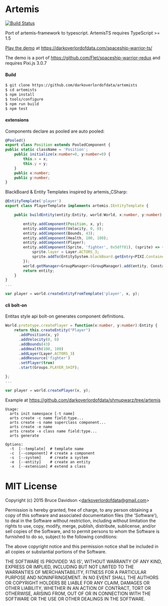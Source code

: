 # Artemis
[![Build Status](https://travis-ci.org/darkoverlordofdata/artemists.svg?branch=master)](https://travis-ci.org/darkoverlordofdata/artemists)

Port of artemis-framework to typescript.
ArtemisTS requires TypeScript >= 1.5

[Play the demo](https://darkoverlordofdata.com/spaceship-warrior-ts/) at https://darkoverlordofdata.com/spaceship-warrior-ts/

The demo is a port of https://github.com/Flet/spaceship-warrior-redux and requires Pixi.js 3.0.7

#### Build
```bash
$ git clone https://github.com/darkoverlordofdata/artemists
$ cd artemists
$ npm install
$ tools/configure
$ npm run build
$ npm test
```

#### extensions
Components declare as pooled are auto pooled:

```typescript
@Pooled()
export class Position extends PooledComponent {
public static className = 'Position';
    public initialize(x:number=0, y:number=0) {
        this.x = x;
        this.y = y;
    }
    public x:number;
    public y:number;
}
```

BlackBoard & Entity Templates inspired by artemis_CSharp:

```typescript
@EntityTemplate('player')
export class PlayerTemplate implements artemis.IEntityTemplate {

    public buildEntity(entity:Entity, world:World, x:number, y:number):Entity {

        entity.addComponent(Position, x, y);
        entity.addComponent(Velocity, 0, 0);
        entity.addComponent(Bounds, 43);
        entity.addComponent(Health, 100, 100);
        entity.addComponent(Player);
        entity.addComponent(Sprite, 'fighter', 0x5dff81), (sprite) => {
            sprite.layer = Layer.ACTORS_3;
            sprite.addTo(EntitySystem.blackBoard.getEntry<PIXI.Container>('sprites'));
        });
        world.getManager<GroupManager>(GroupManager).add(entity, Constants.Groups.PLAYER_SHIP);
        return entity;
    }
}
...

var player = world.createEntityFromTemplate('player', x, y);
```

#### cli bolt-on

Entitas style api bolt-on generates component definitions.

```typescript
World.prototype.createPlayer = function(x:number, y:number):Entity {
    return this.createEntity("Player")
      .addPosition(x, y)
      .addVelocity(0, 0)
      .addBounds(43)
      .addHealth(100, 100)
      .addLayer(Layer.ACTORS_3)
      .addResource('fighter')
      .setPlayer(true)
      .start(Groups.PLAYER_SHIP);

};
...

var player = world.createPlayer(x, y);
```

Example at https://github.com/darkoverlordofdata/shmupwarz/tree/artemis


    Usage:
      arts init namespace [-t name]
      arts create -c name field:type... 
      arts create -s name superclass component...
      arts create -e name 
      arts create -x class name field:type...
      arts generate
    
    Options:
      -t  [--template]  # template name
      -c  [--component] # create a component
      -s  [--system]    # create a system
      -e  [--entity]    # create an entity
      -x  [--extension] # extend a class


# MIT License

Copyright (c) 2015 Bruce Davidson &lt;darkoverlordofdata@gmail.com&gt;

Permission is hereby granted, free of charge, to any person obtaining
a copy of this software and associated documentation files (the
'Software'), to deal in the Software without restriction, including
without limitation the rights to use, copy, modify, merge, publish,
distribute, sublicense, and/or sell copies of the Software, and to
permit persons to whom the Software is furnished to do so, subject to
the following conditions:

The above copyright notice and this permission notice shall be
included in all copies or substantial portions of the Software.

THE SOFTWARE IS PROVIDED 'AS IS', WITHOUT WARRANTY OF ANY KIND,
EXPRESS OR IMPLIED, INCLUDING BUT NOT LIMITED TO THE WARRANTIES OF
MERCHANTABILITY, FITNESS FOR A PARTICULAR PURPOSE AND NONINFRINGEMENT.
IN NO EVENT SHALL THE AUTHORS OR COPYRIGHT HOLDERS BE LIABLE FOR ANY
CLAIM, DAMAGES OR OTHER LIABILITY, WHETHER IN AN ACTION OF CONTRACT,
TORT OR OTHERWISE, ARISING FROM, OUT OF OR IN CONNECTION WITH THE
SOFTWARE OR THE USE OR OTHER DEALINGS IN THE SOFTWARE.

